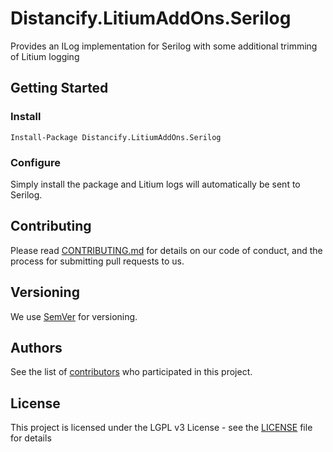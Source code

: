 # Distancify.LitiumAddOns.Serilog
Provides an ILog implementation for Serilog with some additional trimming of Litium logging

## Getting Started

### Install

```
Install-Package Distancify.LitiumAddOns.Serilog
```

### Configure

Simply install the package and Litium logs will automatically be sent to Serilog.

## Contributing

Please read [CONTRIBUTING.md](CONTRIBUTING.md) for details on our code of conduct, and the process for submitting pull requests to us.

## Versioning

We use [SemVer](http://semver.org/) for versioning.

## Authors

See the list of [contributors](https://github.com/distancify/Distancify.LitiumAddOns.Serilog/graphs/contributors) who participated in this project.

## License

This project is licensed under the LGPL v3 License - see the [LICENSE](LICENSE) file for details